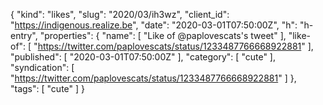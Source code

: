 {
  "kind": "likes",
  "slug": "2020/03/ih3wz",
  "client_id": "https://indigenous.realize.be",
  "date": "2020-03-01T07:50:00Z",
  "h": "h-entry",
  "properties": {
    "name": [
      "Like of @paplovescats's tweet"
    ],
    "like-of": [
      "https://twitter.com/paplovescats/status/1233487766668922881"
    ],
    "published": [
      "2020-03-01T07:50:00Z"
    ],
    "category": [
      "cute"
    ],
    "syndication": [
      "https://twitter.com/paplovescats/status/1233487766668922881"
    ]
  },
  "tags": [
    "cute"
  ]
}
